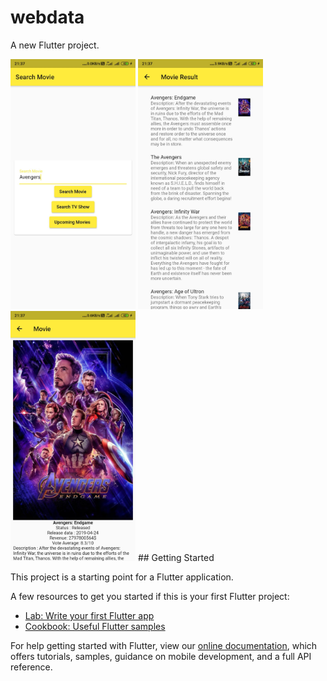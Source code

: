 # webdata

A new Flutter project.

<img src="https://github.com/Manoodh/MovieSearch/blob/master/android/MovieSearch1.jpg" width="200">

<img src="https://github.com/Manoodh/MovieSearch/blob/master/android/MovieSearch2.jpg" width="200">

<img src="https://github.com/Manoodh/MovieSearch/blob/master/android/MovieSearch3.jpg" width="200">
## Getting Started

This project is a starting point for a Flutter application.

A few resources to get you started if this is your first Flutter project:

- [Lab: Write your first Flutter app](https://flutter.dev/docs/get-started/codelab)
- [Cookbook: Useful Flutter samples](https://flutter.dev/docs/cookbook)

For help getting started with Flutter, view our
[online documentation](https://flutter.dev/docs), which offers tutorials,
samples, guidance on mobile development, and a full API reference.
